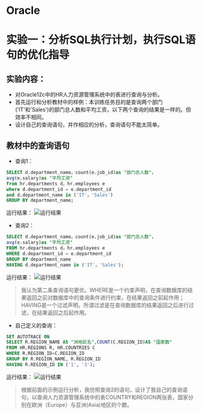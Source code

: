 # Oracle
# 实验一：分析SQL执行计划，执行SQL语句的优化指导

## 实验内容：
- 对Oracle12c中的HR人力资源管理系统中的表进行查询与分析。
- 首先运行和分析教材中的样例：本训练任务目的是查询两个部门('IT'和'Sales')的部门总人数和平均工资，以下两个查询的结果是一样的。但效率不相同。
- 设计自己的查询语句，并作相应的分析，查询语句不能太简单。

## 教材中的查询语句

- 查询1：

```SQL
SELECT d.department_name，count(e.job_id)as "部门总人数"，
avg(e.salary)as "平均工资"
from hr.departments d，hr.employees e
where d.department_id = e.department_id
and d.department_name in ('IT'，'Sales')
GROUP BY department_name;
```
运行结果：
![运行结果](https://github.com/wtsStudy/Oracle/blob/master/query_1.png)

- 查询2：
```SQL
SELECT d.department_name，count(e.job_id)as "部门总人数"，
avg(e.salary)as "平均工资"
FROM hr.departments d，hr.employees e
WHERE d.department_id = e.department_id
GROUP BY department_name
HAVING d.department_name in ('IT'，'Sales');
```
运行结果：
![运行结果](https://github.com/wtsStudy/Oracle/blob/master/query_3.png)

>我认为第二条查询语句更优。WHERE是一个约束声明，在查询数据库的结果返回之前对数据库中的查询条件进行约束，在结果返回之前起作用；HAVING是一个过滤声明，所谓过滤是在查询数据库的结果返回之后进行过滤，在结果返回之后起作用。

- 自己定义的查询：
```SQL
SET AUTOTRACE ON
SELECT R.REGION_NAME AS "洲地区名",COUNT(C.REGION_ID)AS "国家数"
FROM HR.REGIONS R, HR.COUNTRIES C
WHERE R.REGION_ID=C.REGION_ID
GROUP BY R.REGION_NAME, R.REGION_ID
HAVING R.REGION_ID IN ('1', '3');
```
运行结果：
![运行结果](https://github.com/wtsStudy/Oracle/edit/master/test1/query_3.PNG)

>根据前面的示例运行分析，我仿照查询2的语句，设计了我自己的查询语句，以查询人力资源管理系统中的表COUNTRY和REGION两张表，国家分别在欧洲（Europe）与亚洲(Asia)地区的个数。
